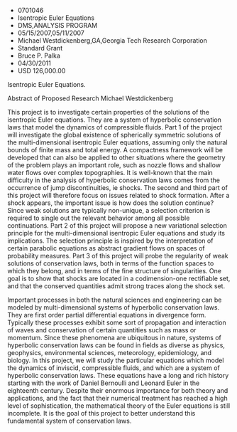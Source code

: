 
* 0701046
* Isentropic Euler Equations
* DMS,ANALYSIS PROGRAM
* 05/15/2007,05/11/2007
* Michael Westdickenberg,GA,Georgia Tech Research Corporation
* Standard Grant
* Bruce P. Palka
* 04/30/2011
* USD 126,000.00

Isentropic Euler Equations.

Abstract of Proposed Research Michael Westdickenberg

This project is to investigate certain properties of the solutions of the
isentropic Euler equations. They are a system of hyperbolic conservation laws
that model the dynamics of compressible fluids. Part 1 of the project will
investigate the global existence of spherically symmetric solutions of the
multi-dimensional isentropic Euler equations, assuming only the natural bounds
of finite mass and total energy. A compactness framework will be developed that
can also be applied to other situations where the geometry of the problem plays
an important role, such as nozzle flows and shallow water flows over complex
topographies. It is well-known that the main difficulty in the analysis of
hyperbolic conservation laws comes from the occurrence of jump discontinuities,
ie shocks. The second and third part of this project will therefore focus on
issues related to shock formation. After a shock appears, the important issue is
how does the solution continue? Since weak solutions are typically non-unique, a
selection criterion is required to single out the relevant behavior among all
possible continuations. Part 2 of this project will propose a new variational
selection principle for the multi-dimensional isentropic Euler equations and
study its implications. The selection principle is inspired by the
interpretation of certain parabolic equations as abstract gradient flows on
spaces of probability measures. Part 3 of this project will probe the regularity
of weak solutions of conservation laws, both in terms of the function spaces to
which they belong, and in terms of the fine structure of singularities. One goal
is to show that shocks are located in a codimension-one rectifiable set, and
that the conserved quantities admit strong traces along the shock set.

Important processes in both the natural sciences and engineering can be modeled
by multi-dimensional systems of hyperbolic conservation laws. They are first
order partial differential equations in divergence form. Typically these
processes exhibit some sort of propagation and interaction of waves and
conservation of certain quantities such as mass or momentum. Since these
phenomena are ubiquitous in nature, systems of hyperbolic conservation laws can
be found in fields as diverse as physics, geophysics, environmental sciences,
meteorology, epidemiology, and biology. In this project, we will study the
particular equations which model the dynamics of inviscid, compressible fluids,
and which are a system of hyperbolic conservation laws. These equations have a
long and rich history starting with the work of Daniel Bernoulli and Leonard
Euler in the eighteenth century. Despite their enormous importance for both
theory and applications, and the fact that their numerical treatment has reached
a high level of sophistication, the mathematical theory of the Euler equations
is still incomplete. It is the goal of this project to better understand this
fundamental system of conservation laws.

